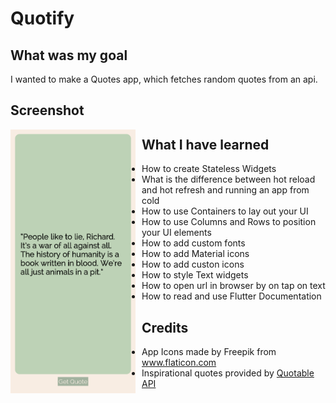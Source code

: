 # Quotify

## What was my goal

I wanted to make a Quotes app, which fetches random quotes from an api.

## Screenshot

<img src="screens/finished.png"
  alt="Home Screen"
  style="float: left; margin-right: 10px;"
  width="200"/>

## What I have learned

- How to create Stateless Widgets
- What is the difference between hot reload and hot refresh and running an app from cold
- How to use Containers to lay out your UI
- How to use Columns and Rows to position your UI elements
- How to add custom fonts
- How to add Material icons
- How to add custon icons
- How to style Text widgets
- How to open url in browser by on tap on text
- How to read and use Flutter Documentation


## Credits
 - App Icons made by Freepik from <a href="https://www.flaticon.com/" title="Flaticon">www.flaticon.com</a></div>
 - Inspirational quotes provided by <a href="https://github.com/lukePeavey/quotable" target="_blank">Quotable API</a>